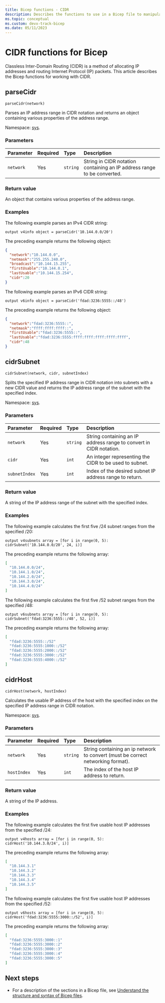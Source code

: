 ```yaml
---
title: Bicep functions - CIDR
description: Describes the functions to use in a Bicep file to manipulate IP addresses and create IP address ranges.
ms.topic: conceptual
ms.custom: devx-track-bicep
ms.date: 05/11/2023
---
```


# CIDR functions for Bicep

Classless Inter-Domain Routing (CIDR) is a method of allocating IP addresses and routing Internet Protocol (IP) packets. This article describes the Bicep functions for working with CIDR.

## parseCidr

`parseCidr(network)`

Parses an IP address range in CIDR notation and returns an object containing various properties of the address range.

Namespace: [sys](bicep-functions.md#namespaces-for-functions).

### Parameters

| Parameter | Required | Type | Description |
|:-|:-|:-|:-|
| `network` | Yes | `string` | String in CIDR notation containing an IP address range to be converted. |

### Return value

An object that contains various properties of the address range.

### Examples

The following example parses an IPv4 CIDR string:

```bicep
output v4info object = parseCidr('10.144.0.0/20')
```

The preceding example returns the following object:

```json
{
  "network":"10.144.0.0",
  "netmask":"255.255.240.0",
  "broadcast":"10.144.15.255",
  "firstUsable":"10.144.0.1",
  "lastUsable":"10.144.15.254",
  "cidr":20
}
```

The following example parses an IPv6 CIDR string:

```bicep
output v6info object = parseCidr('fdad:3236:5555::/48')
```

The preceding example returns the following object:

```json
{
  "network":"fdad:3236:5555::",
  "netmask":"ffff:ffff:ffff::",
  "firstUsable":"fdad:3236:5555::",
  "lastUsable":"fdad:3236:5555:ffff:ffff:ffff:ffff:ffff",
  "cidr":48
}
```

## cidrSubnet

`cidrSubnet(network, cidr, subnetIndex)`

Splits the specified IP address range in CIDR notation into subnets with a new CIDR value and returns the IP address range of the subnet with the specified index.

Namespace: [sys](bicep-functions.md#namespaces-for-functions).

### Parameters

| Parameter | Required | Type | Description |
|:-|:-|:-|:-|
| `network` | Yes | `string` | String containing an IP address range to convert in CIDR notation. |
| `cidr` | Yes | `int` | An integer representing the CIDR to be used to subnet.  |
| `subnetIndex` | Yes | `int` | Index of the desired subnet IP address range to return. |

### Return value

A string of the IP address range of the subnet with the specified index.

### Examples

The following example calculates the first five /24 subnet ranges from the specified /20:

```bicep
output v4subnets array = [for i in range(0, 5): cidrSubnet('10.144.0.0/20', 24, i)]
```

The preceding example returns the following array:

```json
[
  "10.144.0.0/24",
  "10.144.1.0/24",
  "10.144.2.0/24",
  "10.144.3.0/24",
  "10.144.4.0/24"
]
```

The following example calculates the first five /52 subnet ranges from the specified /48:

```bicep
output v6subnets array = [for i in range(0, 5): cidrSubnet('fdad:3236:5555::/48', 52, i)]
```

The preceding example returns the following array:

```json
[
  "fdad:3236:5555::/52"
  "fdad:3236:5555:1000::/52"
  "fdad:3236:5555:2000::/52"
  "fdad:3236:5555:3000::/52"
  "fdad:3236:5555:4000::/52"
]
```

## cidrHost

`cidrHost(network, hostIndex)`

Calculates the usable IP address of the host with the specified index on the specified IP address range in CIDR notation.

Namespace: [sys](bicep-functions.md#namespaces-for-functions).

### Parameters

| Parameter | Required | Type | Description |
|:-|:-|:-|:-|
| `network` | Yes | `string` | String containing an ip network to convert (must be correct networking format). |
| `hostIndex` | Yes | `int` |  The index of the host IP address to return. |

### Return value

A string of the IP address.

### Examples

The following example calculates the first five usable host IP addresses from the specified /24:

```bicep
output v4hosts array = [for i in range(0, 5): cidrHost('10.144.3.0/24', i)]
```

The preceding example returns the following array:

```json
[
  "10.144.3.1"
  "10.144.3.2"
  "10.144.3.3"
  "10.144.3.4"
  "10.144.3.5"
]
```

The following example calculates the first five usable host IP addresses from the specified /52:

```bicep
output v6hosts array = [for i in range(0, 5): cidrHost('fdad:3236:5555:3000::/52', i)]
```

The preceding example returns the following array:

```json
[
  "fdad:3236:5555:3000::1"
  "fdad:3236:5555:3000::2"
  "fdad:3236:5555:3000::3"
  "fdad:3236:5555:3000::4"
  "fdad:3236:5555:3000::5"
]
```

## Next steps

* For a description of the sections in a Bicep file, see [Understand the structure and syntax of Bicep files](./file.md).
